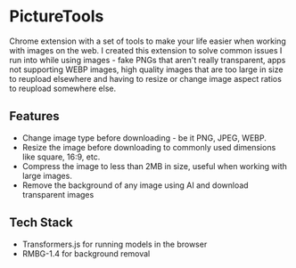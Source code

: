 # PictureTools

Chrome extension with a set of tools to make your life easier when working with images on the web. I created this extension to solve common issues I run into while using images - fake PNGs that aren't really transparent, apps not supporting WEBP images, high quality images that are too large in size to reupload elsewhere and having to resize or change image aspect ratios to reupload somewhere else.

## Features

- Change image type before downloading - be it PNG, JPEG, WEBP.
- Resize the image before downloading to commonly used dimensions like square, 16:9, etc.
- Compress the image to less than 2MB in size, useful when working with large images.
- Remove the background of any image using AI and download transparent images

## Tech Stack

- Transformers.js for running models in the browser
- RMBG-1.4 for background removal
